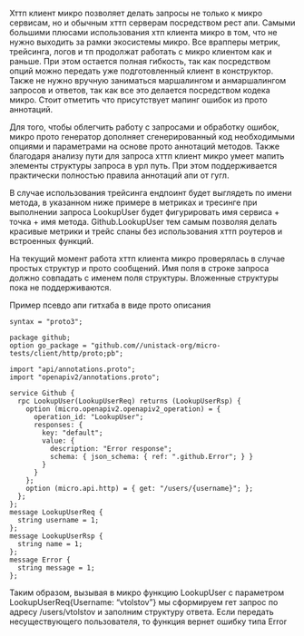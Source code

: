 Хттп клиент микро позволяет делать запросы не только к микро сервисам, но и обычным хттп серверам посредством рест апи. Самыми большими плюсами использования хтп клиента микро в том, что не нужно выходить за рамки экосистемы микро. Все врапперы метрик, трейсинга, логов и тп продолжат работать с микро клиентом как и раньше. При этом остается полная гибкость, так как посредством опций можно передать уже подготовленный клиент в конструктор. Также не нужно вручную заниматься маршалингом и анмаршалингом запросов и ответов, так как все это делается посредством кодека микро. Стоит отметить что присутствует мапинг ошибок из прото аннотаций.

Для того, чтобы облегчить работу с запросами и обработку ошибок, микро прото генератор дополняет сгенерированный код необходимыми опциями и параметрами на основе прото аннотаций методов. Также благодаря анализу пути для запроса хттп клиент микро умеет мапить элементы структуры запроса в урл путь. При этом поддерживается практически полностью правила аннотаций апи от гугл.

В случае использования трейсинга ендпоинт будет выглядеть по имени метода, в указанном ниже примере в метриках и тресинге при выполнении запроса LookupUser будет фигурировать имя сервиса + точка + имя метода. Github.LookupUser тем самым позволяя делать красивые метрики и трейс спаны без использования хттп роутеров и встроенных функций.

На текущий момент работа хттп клиента микро проверялась в случае простых структур и прото сообщений. Имя поля в строке запроса должно совпадать с именем поля структуры. Вложенные структуры пока не поддерживаются.

Пример псевдо апи гитхаба в виде прото описания
```
syntax = "proto3";                                                                                                                                     
                                                                                                                                                       
package github;                                                                                                                                        
option go_package = "github.com//unistack-org/micro-tests/client/http/proto;pb";                                                                       
                                                                                                                                                       
import "api/annotations.proto";                                                                                                                 
import "openapiv2/annotations.proto";                                                                                               
                                                                                                                                                       
service Github {                                                                                                                                       
  rpc LookupUser(LookupUserReq) returns (LookupUserRsp) {                                                                                              
    option (micro.openapiv2.openapiv2_operation) = {                                                                         
      operation_id: "LookupUser";                                                                                                                      
      responses: {                                                                                                                                     
        key: "default";                                                                                                                                
        value: {                                                                                                                                       
          description: "Error response";                                                                                                               
          schema: { json_schema: { ref: ".github.Error"; } }                                                                                           
        }                                                                                                                                              
      }                                                                                                                                                
    };                                                                                                                                                 
    option (micro.api.http) = { get: "/users/{username}"; };                                                                                          
  };                                                                                                                                                   
};                                                                                                                                                     
message LookupUserReq {                                                                                                                                
  string username = 1;                                                                                                                                 
};                                                                                                                                                     
message LookupUserRsp {                                                                                                                                
  string name = 1;                                                                                                                                     
};                                                                                                                                                     
message Error {                                                                                                                                        
  string message = 1;                                                                                                                                  
};                                                          
```
Таким образом, вызывая в микро функцию LookupUser с параметром LookupUserReq{Username: “vtolstov”} мы сформируем гет запрос по адресу /users/vtolstov и заполним структуру ответа. Если передать несуществующего пользователя, то функция вернет ошибку типа Error
